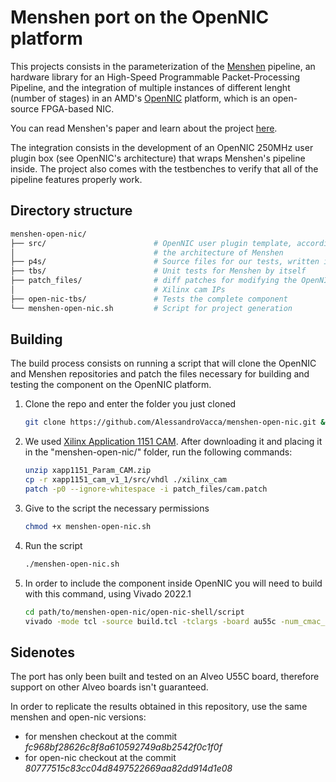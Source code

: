 # Menshen port on the OpenNIC platform
This projects consists in the parameterization of the [Menshen](https://github.com/multitenancy-project/menshen) pipeline, an hardware library for an High-Speed Programmable Packet-Processing Pipeline, and the integration of multiple instances of different lenght (number of stages) in an AMD's [OpenNIC](https://github.com/Xilinx/open-nic-shell) platform, which is an open-source FPGA-based NIC.

You can read Menshen's paper and learn about the project [here](https://www.usenix.org/system/files/nsdi22-paper-wang_tao.pdf).

The integration consists in the development of an OpenNIC 250MHz user plugin box (see OpenNIC's architecture) that wraps Menshen's pipeline inside. The project also comes with the testbenches to verify that all of the pipeline features properly work.
## Directory structure
 ```sh
menshen-open-nic/
├── src/                        # OpenNIC user plugin template, accordingly patched for 
│                               # the architecture of Menshen
├── p4s/                        # Source files for our tests, written in the P4 language
├── tbs/                        # Unit tests for Menshen by itself
├── patch_files/                # diff patches for modifying the OpenNIC environment and the 
│                               # Xilinx cam IPs
├── open-nic-tbs/               # Tests the complete component
└── menshen-open-nic.sh         # Script for project generation
```
## Building
The build process consists on running a script that will clone the OpenNIC and Menshen repositories and patch the files necessary for building and testing the component on the OpenNIC platform.
1. Clone the repo and enter the folder you just cloned
   ```sh
   git clone https://github.com/AlessandroVacca/menshen-open-nic.git && cd menshen-open-nic
   ```
2. We used [Xilinx Application 1151 CAM](https://www.xilinx.com/member/forms/download/design-license.html?cid=154257&filename=xapp1151_Param_CAM.zip). 
   After downloading it and placing it in the "menshen-open-nic/" folder, run the following commands:
   ```sh
   unzip xapp1151_Param_CAM.zip
   cp -r xapp1151_cam_v1_1/src/vhdl ./xilinx_cam
   patch -p0 --ignore-whitespace -i patch_files/cam.patch
   ```
3. Give to the script the necessary permissions
   ```sh
   chmod +x menshen-open-nic.sh
   ```
4. Run the script
   ```sh
   ./menshen-open-nic.sh
   ```
5. In order to include the component inside OpenNIC you will need to build with this command, using Vivado 2022.1
   ```sh
   cd path/to/menshen-open-nic/open-nic-shell/script
   vivado -mode tcl -source build.tcl -tclargs -board au55c -num_cmac_port 2 -num_phys_func 2 -user_plugin ../../src
   ```
## Sidenotes
The port has only been built and tested on an Alveo U55C board, therefore support on other Alveo boards isn't guaranteed.

In order to replicate the results obtained in this repository, use the same menshen and open-nic versions:
- for menshen checkout at the commit *fc968bf28626c8f8a610592749a8b2542f0c1f0f*
- for open-nic checkout at the commit *80777515c83cc04d8497522669aa82dd914d1e08*
